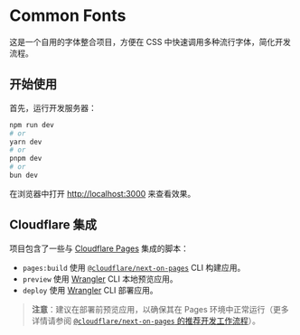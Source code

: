 # Common Fonts

这是一个自用的字体整合项目，方便在 CSS 中快速调用多种流行字体，简化开发流程。

## 开始使用

首先，运行开发服务器：

```bash
npm run dev
# or
yarn dev
# or
pnpm dev
# or
bun dev
```

在浏览器中打开 [http://localhost:3000](http://localhost:3000) 来查看效果。

## Cloudflare 集成

项目包含了一些与 [Cloudflare Pages](https://pages.cloudflare.com/) 集成的脚本：

- `pages:build` 使用 [`@cloudflare/next-on-pages`](https://github.com/cloudflare/next-on-pages) CLI 构建应用。
- `preview` 使用 [Wrangler](https://developers.cloudflare.com/workers/wrangler/) CLI 本地预览应用。
- `deploy` 使用 [Wrangler](https://developers.cloudflare.com/workers/wrangler/) CLI 部署应用。

> **注意**：建议在部署前预览应用，以确保其在 Pages 环境中正常运行（更多详情请参阅 [`@cloudflare/next-on-pages` 的推荐开发工作流程](https://github.com/cloudflare/next-on-pages/blob/main/internal-packages/next-dev/README.md#recommended-development-workflow)）。
